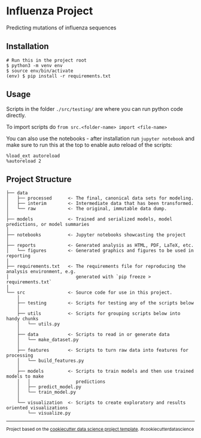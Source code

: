 # Influenza Project

Predicting mutations of influenza sequences


## Installation

```
# Run this in the project root
$ python3 -m venv env
$ source env/bin/activate
(env) $ pip install -r requirements.txt
```

## Usage

Scripts in the folder `./src/testing/` are where you can run python code directly.

To import scripts do `from src.<folder-name> import <file-name>`

You can also use the notebooks - after installation run `jupyter notebook` and make sure to run this at the top to enable auto reload of the scripts:

```
%load_ext autoreload
%autoreload 2
```

## Project Structure

    ├── data
    │   ├── processed      <- The final, canonical data sets for modeling.
    │   ├── interim        <- Intermediate data that has been transformed.
    │   └── raw            <- The original, immutable data dump.
    │
    ├── models             <- Trained and serialized models, model predictions, or model summaries
    │
    ├── notebooks          <- Jupyter notebooks showcasting the project
    │
    ├── reports            <- Generated analysis as HTML, PDF, LaTeX, etc.
    │   └── figures        <- Generated graphics and figures to be used in reporting
    │
    ├── requirements.txt   <- The requirements file for reproducing the analysis environment, e.g.
    │                         generated with `pip freeze > requirements.txt`
    │
    └── src                <- Source code for use in this project.
        │
        ├── testing        <- Scripts for testing any of the scripts below
        │
        ├── utils          <- Scripts for grouping scripts below into handy chunks
        │   └── utils.py
        │
        ├── data           <- Scripts to read in or generate data
        │   └── make_dataset.py
        │
        ├── features       <- Scripts to turn raw data into features for processing
        │   └── build_features.py
        │
        ├── models         <- Scripts to train models and then use trained models to make
        │   │                 predictions
        │   ├── predict_model.py
        │   └── train_model.py
        │
        └── visualization  <- Scripts to create exploratory and results oriented visualizations
            └── visualize.py
--------

<p><small>Project based on the <a target="_blank" href="https://drivendata.github.io/cookiecutter-data-science/">cookiecutter data science project template</a>. #cookiecutterdatascience</small></p>
